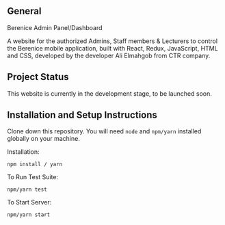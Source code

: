 ## General

Berenice Admin Panel/Dashboard

A website for the authorized Admins, Staff members & Lecturers to control the Berenice mobile application, built with React, Redux, JavaScript, HTML and CSS, developed by the developer Ali Elmahgob from CTR company.

## Project Status

This website is currently in the development stage, to be launched soon.

## Installation and Setup Instructions

Clone down this repository. You will need `node` and `npm/yarn` installed globally on your machine.

Installation:

`npm install / yarn`

To Run Test Suite:

`npm/yarn test`

To Start Server:

`npm/yarn start`
